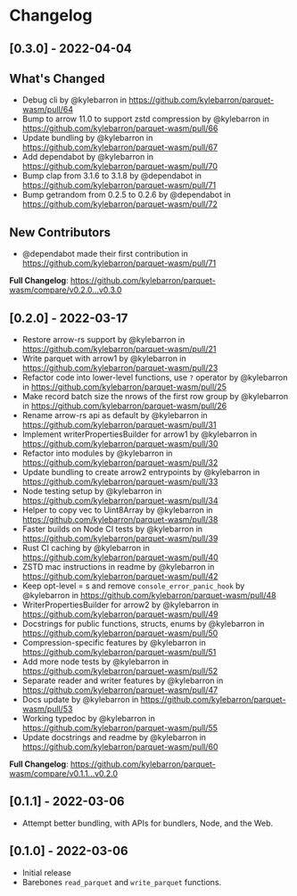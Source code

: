 # Changelog

## [0.3.0] - 2022-04-04

## What's Changed

- Debug cli by @kylebarron in https://github.com/kylebarron/parquet-wasm/pull/64
- Bump to arrow 11.0 to support zstd compression by @kylebarron in https://github.com/kylebarron/parquet-wasm/pull/66
- Update bundling by @kylebarron in https://github.com/kylebarron/parquet-wasm/pull/67
- Add dependabot by @kylebarron in https://github.com/kylebarron/parquet-wasm/pull/70
- Bump clap from 3.1.6 to 3.1.8 by @dependabot in https://github.com/kylebarron/parquet-wasm/pull/71
- Bump getrandom from 0.2.5 to 0.2.6 by @dependabot in https://github.com/kylebarron/parquet-wasm/pull/72

## New Contributors

- @dependabot made their first contribution in https://github.com/kylebarron/parquet-wasm/pull/71

**Full Changelog**: https://github.com/kylebarron/parquet-wasm/compare/v0.2.0...v0.3.0

## [0.2.0] - 2022-03-17

- Restore arrow-rs support by @kylebarron in https://github.com/kylebarron/parquet-wasm/pull/21
- Write parquet with arrow1 by @kylebarron in https://github.com/kylebarron/parquet-wasm/pull/23
- Refactor code into lower-level functions, use `?` operator by @kylebarron in https://github.com/kylebarron/parquet-wasm/pull/25
- Make record batch size the nrows of the first row group by @kylebarron in https://github.com/kylebarron/parquet-wasm/pull/26
- Rename arrow-rs api as default by @kylebarron in https://github.com/kylebarron/parquet-wasm/pull/31
- Implement writerPropertiesBuilder for arrow1 by @kylebarron in https://github.com/kylebarron/parquet-wasm/pull/30
- Refactor into modules by @kylebarron in https://github.com/kylebarron/parquet-wasm/pull/32
- Update bundling to create arrow2 entrypoints by @kylebarron in https://github.com/kylebarron/parquet-wasm/pull/33
- Node testing setup by @kylebarron in https://github.com/kylebarron/parquet-wasm/pull/34
- Helper to copy vec<u8> to Uint8Array by @kylebarron in https://github.com/kylebarron/parquet-wasm/pull/38
- Faster builds on Node CI tests by @kylebarron in https://github.com/kylebarron/parquet-wasm/pull/39
- Rust CI caching by @kylebarron in https://github.com/kylebarron/parquet-wasm/pull/40
- ZSTD mac instructions in readme by @kylebarron in https://github.com/kylebarron/parquet-wasm/pull/42
- Keep opt-level = s and remove `console_error_panic_hook` by @kylebarron in https://github.com/kylebarron/parquet-wasm/pull/48
- WriterPropertiesBuilder for arrow2 by @kylebarron in https://github.com/kylebarron/parquet-wasm/pull/49
- Docstrings for public functions, structs, enums by @kylebarron in https://github.com/kylebarron/parquet-wasm/pull/50
- Compression-specific features by @kylebarron in https://github.com/kylebarron/parquet-wasm/pull/51
- Add more node tests by @kylebarron in https://github.com/kylebarron/parquet-wasm/pull/52
- Separate reader and writer features by @kylebarron in https://github.com/kylebarron/parquet-wasm/pull/47
- Docs update by @kylebarron in https://github.com/kylebarron/parquet-wasm/pull/53
- Working typedoc by @kylebarron in https://github.com/kylebarron/parquet-wasm/pull/55
- Update docstrings and readme by @kylebarron in https://github.com/kylebarron/parquet-wasm/pull/60

**Full Changelog**: https://github.com/kylebarron/parquet-wasm/compare/v0.1.1...v0.2.0

## [0.1.1] - 2022-03-06

- Attempt better bundling, with APIs for bundlers, Node, and the Web.

## [0.1.0] - 2022-03-06

- Initial release
- Barebones `read_parquet` and `write_parquet` functions.
